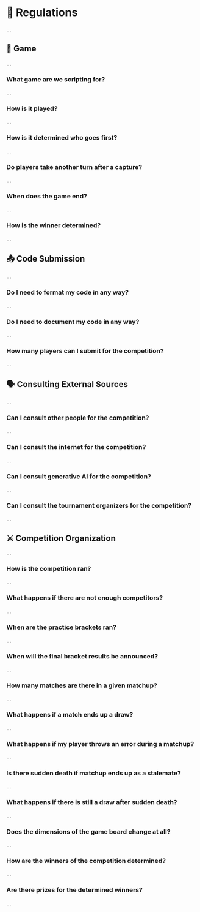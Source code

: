 # 🚫 Regulations

...

## :game_die: Game

...

### What game are we scripting for?

...

### How is it played?

...

### How is it determined who goes first?

...

### Do players take another turn after a capture?

...

### When does the game end?

...

### How is the winner determined?

...

## :outbox_tray: Code Submission

...

### Do I need to format my code in any way?

...

### Do I need to document my code in any way?

...

### How many players can I submit for the competition?

...

## :speaking_head: Consulting External Sources

...

### Can I consult other people for the competition?

...

### Can I consult the internet for the competition?

...

### Can I consult generative AI for the competition?

...

### Can I consult the tournament organizers for the competition?

...

## :crossed_swords: Competition Organization

...

### How is the competition ran?

...

### What happens if there are not enough competitors?

...

### When are the practice brackets ran?

...

### When will the final bracket results be announced?

...

### How many matches are there in a given matchup?

...

### What happens if a match ends up a draw?

...

### What happens if my player throws an error during a matchup?

...

### Is there sudden death if matchup ends up as a stalemate?

...

### What happens if there is still a draw after sudden death?

...

### Does the dimensions of the game board change at all?

...

### How are the winners of the competition determined?

...

### Are there prizes for the determined winners?

...

